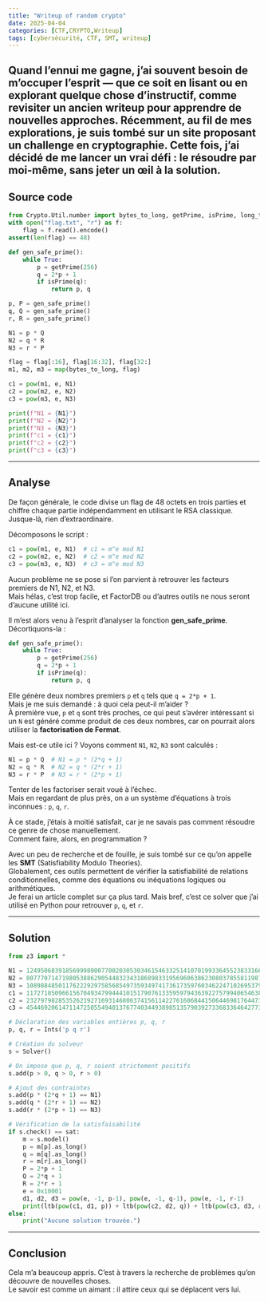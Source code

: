 ```yaml
---
title: "Writeup of random crypto"
date: 2025-04-04
categories: [CTF,CRYPTO,Writeup]
tags: [cybersécurité, CTF, SMT, writeup]
---
```


Quand l’ennui me gagne, j’ai souvent besoin de m’occuper l’esprit — que ce soit en lisant ou en explorant quelque chose d’instructif, comme revisiter un ancien writeup pour apprendre de nouvelles approches.
Récemment, au fil de mes explorations, je suis tombé sur un site proposant un challenge en cryptographie. Cette fois, j’ai décidé de me lancer un vrai défi : le résoudre par moi-même, sans jeter un œil à la solution.
---

## Source code

```python
from Crypto.Util.number import bytes_to_long, getPrime, isPrime, long_to_bytes as ltb
with open("flag.txt", "r") as f:
    flag = f.read().encode()
assert(len(flag) == 48)

def gen_safe_prime():
    while True:
        p = getPrime(256)
        q = 2*p + 1
        if isPrime(q):
            return p, q

p, P = gen_safe_prime()
q, Q = gen_safe_prime()
r, R = gen_safe_prime()

N1 = p * Q
N2 = q * R 
N3 = r * P 

flag = flag[:16], flag[16:32], flag[32:]
m1, m2, m3 = map(bytes_to_long, flag)

c1 = pow(m1, e, N1)
c2 = pow(m2, e, N2)
c3 = pow(m3, e, N3)

print(f"N1 = {N1}")
print(f"N2 = {N2}")
print(f"N3 = {N3}")
print(f"c1 = {c1}")
print(f"c2 = {c2}")
print(f"c3 = {c3}")
```

---

## Analyse

De façon générale, le code divise un flag de 48 octets en trois parties et chiffre chaque partie indépendamment en utilisant le RSA classique. Jusque-là, rien d’extraordinaire.

Décomposons le script :
```python
c1 = pow(m1, e, N1)  # c1 = m^e mod N1
c2 = pow(m2, e, N2)  # c2 = m^e mod N2
c3 = pow(m3, e, N3)  # c3 = m^e mod N3
```

Aucun problème ne se pose si l’on parvient à retrouver les facteurs premiers de N1, N2, et N3.  
Mais hélas, c’est trop facile, et FactorDB ou d’autres outils ne nous seront d’aucune utilité ici.

Il m’est alors venu à l’esprit d’analyser la fonction **gen_safe_prime**.  
Décortiquons-la :

```python
def gen_safe_prime():
    while True:
        p = getPrime(256)
        q = 2*p + 1
        if isPrime(q):
            return p, q
```

Elle génère deux nombres premiers `p` et `q` tels que `q = 2*p + 1`.  
Mais je me suis demandé : à quoi cela peut-il m’aider ?  
À première vue, `p` et `q` sont très proches, ce qui peut s’avérer intéressant si un `N` est généré comme produit de ces deux nombres, car on pourrait alors utiliser la **factorisation de Fermat**.

Mais est-ce utile ici ? Voyons comment `N1`, `N2`, `N3` sont calculés :
```python
N1 = p * Q  # N1 = p * (2*q + 1)
N2 = q * R  # N2 = q * (2*r + 1)
N3 = r * P  # N3 = r * (2*p + 1)
```

Tenter de les factoriser serait voué à l’échec.  
Mais en regardant de plus près, on a un système d’équations à trois inconnues : `p`, `q`, `r`.

À ce stade, j’étais à moitié satisfait, car je ne savais pas comment résoudre ce genre de chose manuellement.  
Comment faire, alors, en programmation ?  

Avec un peu de recherche et de fouille, je suis tombé sur ce qu’on appelle les **SMT** (Satisfiability Modulo Theories).  
Globalement, ces outils permettent de vérifier la satisfiabilité de relations conditionnelles, comme des équations ou inéquations logiques ou arithmétiques.  
Je ferai un article complet sur ça plus tard. Mais bref, c’est ce solver que j’ai utilisé en Python pour retrouver `p`, `q`, et `r`.

---

## Solution

```python
from z3 import *

N1 = 12495068391856999800077002030530346154633251410701993364552383316643702466683773454456456597802923936206937481367758944533287430192110874917786936470363369
N2 = 8077707147198053886290544832343186898331956960638623080378558119874814319984246411074010515131637149736377313917292767376808884023937736055240325038442951
N3 = 10898848501176222929758568549735934974173617359760346224710269537956982757903808181573409877312658404512178685311838325609151823971632352375145906550988157
c1 = 11727185096615670493479944410151790761335959794363922757994065463882149941932060937572492050251349085994568934453243128190891922383731914525051578359318783
c2 = 2327979828535262192716931468063741561142276160684415064469817644730647222015445750643448615540518244828488228477943010970450757391003276726177736335376022
c3 = 4544692061471147250554940137677403449389851357903927336833646427737782533445020327768883285489907725322030741572216172954958842207101301502851102081477126

# Déclaration des variables entières p, q, r
p, q, r = Ints('p q r')

# Création du solveur
s = Solver()

# On impose que p, q, r soient strictement positifs
s.add(p > 0, q > 0, r > 0)

# Ajout des contraintes
s.add(p * (2*q + 1) == N1)
s.add(q * (2*r + 1) == N2)
s.add(r * (2*p + 1) == N3)

# Vérification de la satisfaisabilité
if s.check() == sat:
    m = s.model()
    p = m[p].as_long()
    q = m[q].as_long()
    r = m[r].as_long()
    P = 2*p + 1
    Q = 2*q + 1
    R = 2*r + 1
    e = 0x10001
    d1, d2, d3 = pow(e, -1, p-1), pow(e, -1, q-1), pow(e, -1, r-1)
    print(ltb(pow(c1, d1, p)) + ltb(pow(c2, d2, q)) + ltb(pow(c3, d3, r)))
else:
    print("Aucune solution trouvée.")
```

---

## Conclusion
Cela m’a beaucoup appris. C’est à travers la recherche de problèmes qu’on découvre de nouvelles choses.  
Le savoir est comme un aimant : il attire ceux qui se déplacent vers lui.

